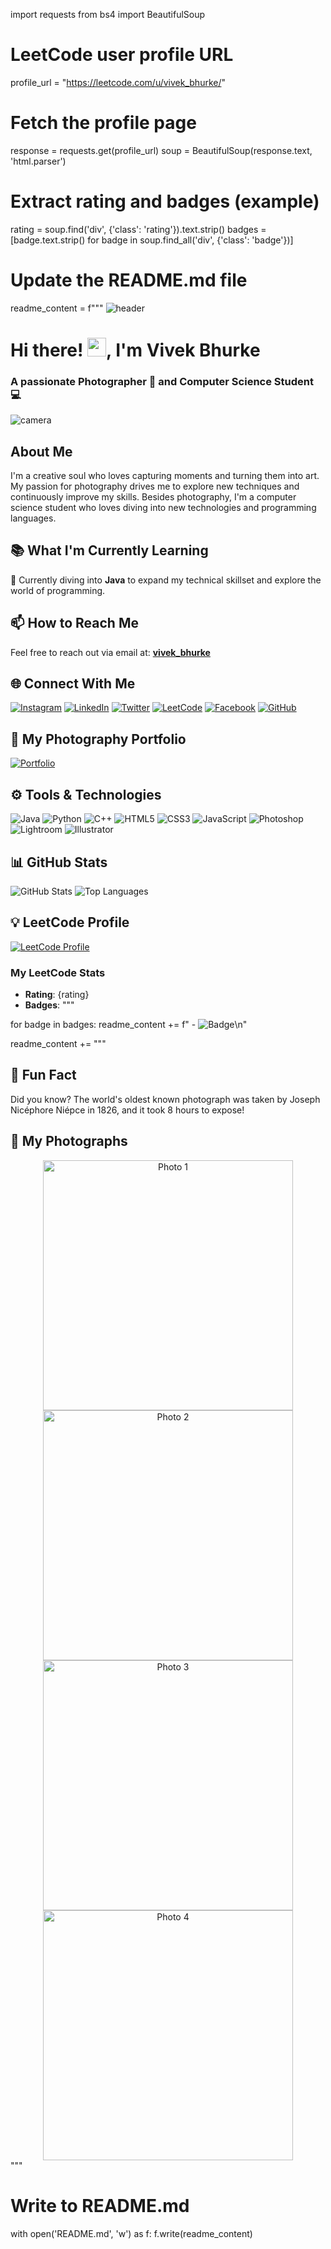 import requests
from bs4 import BeautifulSoup

# LeetCode user profile URL
profile_url = "https://leetcode.com/u/vivek_bhurke/"

# Fetch the profile page
response = requests.get(profile_url)
soup = BeautifulSoup(response.text, 'html.parser')

# Extract rating and badges (example)
rating = soup.find('div', {'class': 'rating'}).text.strip()
badges = [badge.text.strip() for badge in soup.find_all('div', {'class': 'badge'})]

# Update the README.md file
readme_content = f"""
![header](https://user-images.githubusercontent.com/67046306/213246080-9240fb6d-95ab-44a6-ac9e-67fd5d277812.gif)

# Hi there! <img src="https://media.tenor.com/nebZyl8oN7IAAAAj/wave-hello.gif" alt="wave" width="30" height="30" />, I'm Vivek Bhurke
### A passionate Photographer 📸 and Computer Science Student 💻

![camera](https://media.tenor.com/PChygsZkPmMAAAAi/tkthao219-bubududu.gif)

## About Me
I'm a creative soul who loves capturing moments and turning them into art. My passion for photography drives me to explore new techniques and continuously improve my skills. Besides photography, I'm a computer science student who loves diving into new technologies and programming languages.

## 📚 What I'm Currently Learning
🌱 Currently diving into **Java** to expand my technical skillset and explore the world of programming.

## 📫 How to Reach Me
Feel free to reach out via email at: [**vivek_bhurke**](mailto:vivekbhurke863@gmail.com)

## 🌐 Connect With Me
[![Instagram](https://img.shields.io/badge/-Instagram-E4405F?style=for-the-badge&logo=instagram&logoColor=white)](https://www.instagram.com/vivek__bhurke/)
[![LinkedIn](https://img.shields.io/badge/-LinkedIn-0077B5?style=for-the-badge&logo=linkedin&logoColor=white)](https://www.linkedin.com/in/vivek-bhurke/)
[![Twitter](https://img.shields.io/badge/-Twitter-1DA1F2?style=for-the-badge&logo=twitter&logoColor=white)](https://twitter.com/yourprofile)
[![LeetCode](https://img.shields.io/badge/-LeetCode-FFA116?style=for-the-badge&logo=leetcode&logoColor=white)](https://leetcode.com/u/vivek_bhurke/)
[![Facebook](https://img.shields.io/badge/-Facebook-1877F2?style=for-the-badge&logo=facebook&logoColor=white)](https://www.facebook.com/vivek.bhurke.58)
[![GitHub](https://img.shields.io/badge/-GitHub-181717?style=for-the-badge&logo=github&logoColor=white)](https://github.com/VivekBhurke)

## 🎨 My Photography Portfolio
[![Portfolio](https://img.shields.io/badge/-Visit%20My%20Portfolio-000?style=for-the-badge&logo=google-chrome&logoColor=white)](https://vivekbhurke.github.io/photographs/)

## ⚙️ Tools & Technologies
![Java](https://img.shields.io/badge/-Java-007396?style=for-the-badge&logo=java&logoColor=white)
![Python](https://img.shields.io/badge/-Python-3776AB?style=for-the-badge&logo=python&logoColor=white)
![C++](https://img.shields.io/badge/-C++-00599C?style=for-the-badge&logo=cplusplus&logoColor=white)
![HTML5](https://img.shields.io/badge/-HTML5-E34F26?style=for-the-badge&logo=html5&logoColor=white)
![CSS3](https://img.shields.io/badge/-CSS3-1572B6?style=for-the-badge&logo=css3&logoColor=white)
![JavaScript](https://img.shields.io/badge/-JavaScript-F7DF1E?style=for-the-badge&logo=javascript&logoColor=black)
![Photoshop](https://img.shields.io/badge/-Photoshop-31A8FF?style=for-the-badge&logo=adobe-photoshop&logoColor=white)
![Lightroom](https://img.shields.io/badge/-Lightroom-31A8FF?style=for-the-badge&logo=adobe-lightroom&logoColor=white)
![Illustrator](https://img.shields.io/badge/-Illustrator-FF9A00?style=for-the-badge&logo=adobe-illustrator&logoColor=white)

## 📊 GitHub Stats
![GitHub Stats](https://github-readme-stats.vercel.app/api?username=VivekBhurke&show_icons=true&theme=radical)
![Top Languages](https://github-readme-stats.vercel.app/api/top-langs/?username=VivekBhurke&layout=compact&theme=radical)

## 💡 LeetCode Profile
[![LeetCode Profile](https://img.shields.io/badge/-LeetCode-FFA116?style=for-the-badge&logo=leetcode&logoColor=white)](https://leetcode.com/u/vivek_bhurke/)

### My LeetCode Stats
- **Rating**: {rating}
- **Badges**:
"""

for badge in badges:
    readme_content += f"  - ![Badge](https://via.placeholder.com/20/FFA116/FFFFFF?text={badge})\n"

readme_content += """
## 🎉 Fun Fact
Did you know? The world's oldest known photograph was taken by Joseph Nicéphore Niépce in 1826, and it took 8 hours to expose!

## 📸 My Photographs
<div align="center">
  <a href="https://66689af97dad032680682fa4--vbphotography.netlify.app/" target="_blank"><img src="https://via.placeholder.com/800x400?text=Photo+1" alt="Photo 1" width="400"></a>
  <a href="https://66689af97dad032680682fa4--vbphotography.netlify.app/" target="_blank"><img src="https://via.placeholder.com/800x400?text=Photo+2" alt="Photo 2" width="400"></a>
  <a href="https://66689af97dad032680682fa4--vbphotography.netlify.app/" target="_blank"><img src="https://via.placeholder.com/800x400?text=Photo+3" alt="Photo 3" width="400"></a>
  <a href="https://66689af97dad032680682fa4--vbphotography.netlify.app/" target="_blank"><img src="https://via.placeholder.com/800x400?text=Photo+4" alt="Photo 4" width="400"></a>
</div>
"""

# Write to README.md
with open('README.md', 'w') as f:
    f.write(readme_content)
